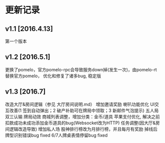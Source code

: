 # 更新记录

## v1.1 [2016.4.13]
第一个版本 

## v1.2 [2016.5.1]
更换了pomelo，官方pomelo-rpc会导致服务down掉(发生一次)，由pomelo-rt替换官方pomelo，
优化和修复了诸多bug, 稳定版

## v1.3 [2016.7]
改造大厅&房间逻辑（参见 大厅房间说明.md）
增加邀请奖励
喇叭功能优化
UI交互改善(1 签到自动弹出；2 破产补助可在牌局中领取；3 新邮件气泡提示)
五人局双三认输
牌局动效
商城列表调整，增加分类：金币/道具
苹果支付优化, 解决之前扣款成功未成功添加金币道具的bug(Websocket改为HTTP)
任务调整(因大厅&房间逻辑改造导致)
增加私人场
股神排行榜改为月排行榜，并且每月有奖励
掉线后牌型识别错误bug fixed
6/7人牌桌表情停留bug fixed
